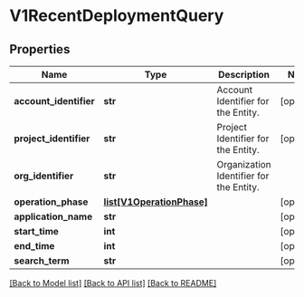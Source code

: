 # V1RecentDeploymentQuery

## Properties
Name | Type | Description | Notes
------------ | ------------- | ------------- | -------------
**account_identifier** | **str** | Account Identifier for the Entity. | [optional] 
**project_identifier** | **str** | Project Identifier for the Entity. | [optional] 
**org_identifier** | **str** | Organization Identifier for the Entity. | 
**operation_phase** | [**list[V1OperationPhase]**](V1OperationPhase.md) |  | [optional] 
**application_name** | **str** |  | [optional] 
**start_time** | **int** |  | [optional] 
**end_time** | **int** |  | [optional] 
**search_term** | **str** |  | [optional] 

[[Back to Model list]](../README.md#documentation-for-models) [[Back to API list]](../README.md#documentation-for-api-endpoints) [[Back to README]](../README.md)

